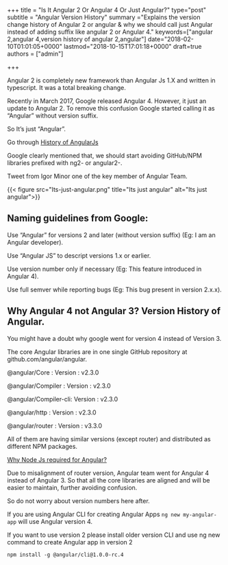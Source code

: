 +++
title = "Is It Angular 2 Or Angular 4 Or Just Angular?"
type="post"
subtitle = "Angular Version History"
summary ="Explains the version change history of Angular 2 or angular &amp; why we should call just Angular instead of adding suffix like angular 2 or Angular 4."
keywords=["angular 2,angular 4,version history of angular 2,angular"]
date="2018-02-10T01:01:05+0000"
lastmod="2018-10-15T17:01:18+0000"
draft=true
authors = ["admin"]

+++

Angular 2 is completely new framework than Angular Js 1.X and written in typescript. It was a total breaking change.

Recently in March 2017, Google released Angular 4. However, it just an update to Angular 2. To remove this confusion Google started calling it as “Angular” without version suffix.

So It’s just “Angular”.

Go through [History of AngularJs](http://www.angularjswiki.com/angularjs/history-of-angularjs/)

Google clearly mentioned that, we should start avoiding GitHub/NPM libraries prefixed with ng2- or angular2-.

Tweet from Igor Minor one of the key member of Angular Team.

{{< figure src="Its-just-angular.png" title="Its just angular" alt="Its just angular">}} 

## Naming guidelines from Google:

Use “Angular” for versions 2 and later (without version suffix) (Eg: I am an Angular developer).

Use “Angular JS” to descript versions 1.x or earlier.

Use version number only if necessary (Eg: This feature introduced in Angular 4).

Use full semver while reporting bugs (Eg: This bug present in version 2.x.x).

## Why Angular 4 not Angular 3? Version History of Angular.

You might have a doubt why google went for version 4 instead of Version 3.

The core Angular libraries are in one single GitHub repository at github.com/angular/angular.

@angular/Core : Version : v2.3.0

@angular/Compiler : Version : v2.3.0

@angular/Compiler-cli: Version : v2.3.0

@angular/http : Version : v2.3.0

@angular/router : Version : v3.3.0

All of them are having similar versions (except router) and distributed as different NPM packages.

[Why Node Js required for Angular?](http://www.angularjswiki.com/tutorials/angular/is-node-js-required-for-angular-2-or-angular/)

Due to misalignment of router version, Angular team went for Angular 4 instead of Angular 3. So that all the core libraries are aligned and will be easier to maintain, further avoiding confusion.

So do not worry about version numbers here after.

If you are using Angular CLI for creating Angular Apps `ng new my-angular-app` will use Angular version 4.

If you want to use version 2 please install older version CLI and use ng new command to create Angular app in version 2

`npm install -g @angular/cli@1.0.0-rc.4`